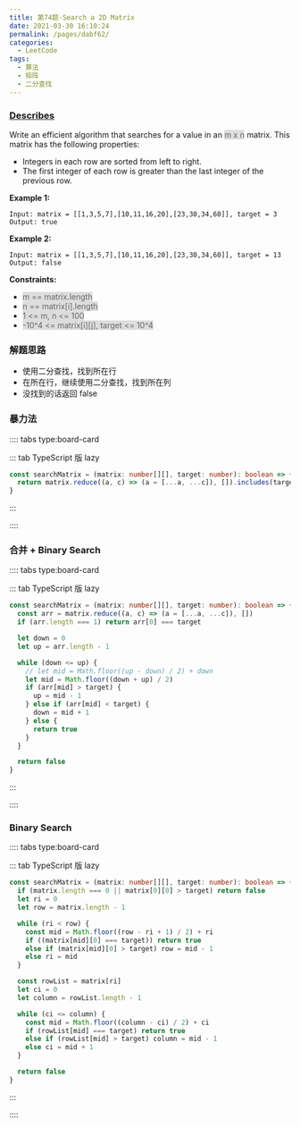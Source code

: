 ```yaml
---
title: 第74题-Search a 2D Matrix
date: 2021-03-30 16:10:24
permalink: /pages/dabf62/
categories:
  - LeetCode
tags:
  - 算法
  - 矩阵
  - 二分查找
---
```


### [Describes](https://leetcode-cn.com/problems/search-a-2d-matrix/)

Write an efficient algorithm that searches for a value in an <span style="background: #ddd; color: #666;">m x n</span> matrix. This matrix has the following properties:

- Integers in each row are sorted from left to right.
- The first integer of each row is greater than the last integer of the previous row.

<!-- more -->

**Example 1:**

```
Input: matrix = [[1,3,5,7],[10,11,16,20],[23,30,34,60]], target = 3
Output: true
```

**Example 2:**

```
Input: matrix = [[1,3,5,7],[10,11,16,20],[23,30,34,60]], target = 13
Output: false
```

**Constraints:**

- <span style="background: #ddd; color: #666;">m == matrix.length</span>
- <span style="background: #ddd; color: #666;">n == matrix[i].length</span>
- <span style="background: #ddd; color: #666;">1 <= m, n <= 100</span>
- <span style="background: #ddd; color: #666;">-10^4 <= matrix[i][j], target <= 10^4</span>

### 解题思路

- 使用二分查找，找到所在行
- 在所在行，继续使用二分查找，找到所在列
- 没找到的话返回 false

### 暴力法

:::: tabs type:board-card

::: tab TypeScript 版 lazy

```TypeScript
const searchMatrix = (matrix: number[][], target: number): boolean => {
  return matrix.reduce((a, c) => (a = [...a, ...c]), []).includes(target)
}
```

:::

::::

### 合并 + Binary Search

:::: tabs type:board-card

::: tab TypeScript 版 lazy

```TypeScript
const searchMatrix = (matrix: number[][], target: number): boolean => {
  const arr = matrix.reduce((a, c) => (a = [...a, ...c]), [])
  if (arr.length === 1) return arr[0] === target

  let down = 0
  let up = arr.length - 1

  while (down <= up) {
    // let mid = Math.floor((up - down) / 2) + down
    let mid = Math.floor((down + up) / 2)
    if (arr[mid] > target) {
      up = mid - 1
    } else if (arr[mid] < target) {
      down = mid + 1
    } else {
      return true
    }
  }

  return false
}
```

:::

::::

### Binary Search

:::: tabs type:board-card

::: tab TypeScript 版 lazy

```TypeScript
const searchMatrix = (matrix: number[][], target: number): boolean => {
  if (matrix.length === 0 || matrix[0][0] > target) return false
  let ri = 0
  let row = matrix.length - 1

  while (ri < row) {
    const mid = Math.floor((row - ri + 1) / 2) + ri
    if ((matrix[mid][0] === target)) return true
    else if (matrix[mid][0] > target) row = mid - 1
    else ri = mid
  }

  const rowList = matrix[ri]
  let ci = 0
  let column = rowList.length - 1

  while (ci <= column) {
    const mid = Math.floor((column - ci) / 2) + ci
    if (rowList[mid] === target) return true
    else if (rowList[mid] > target) column = mid - 1
    else ci = mid + 1
  }

  return false
}
```

:::

::::

